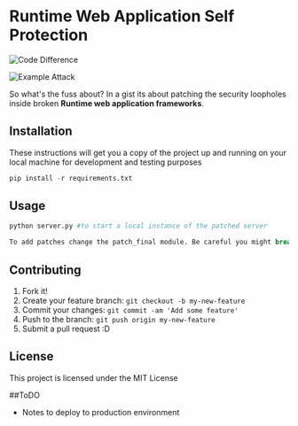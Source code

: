# Runtime Web Application Self Protection

![Code Difference](https://github.com/kp625544/monkey_patching/blob/master/final_patch.gif)

![Example Attack](https://github.com/kp625544/monkey_patching/blob/master/example.gif)

So what's the fuss about?
In a gist its about patching the security loopholes inside broken **Runtime web application frameworks**.

## Installation

These instructions will get you a copy of the project up and running on your local machine for development and testing purposes

```r
pip install -r requirements.txt
```

## Usage

```r
python server.py #to start a local instance of the patched server
```

```r
To add patches change the patch_final module. Be careful you might break something ;)
```

## Contributing

1. Fork it!
2. Create your feature branch: `git checkout -b my-new-feature`
3. Commit your changes: `git commit -am 'Add some feature'`
4. Push to the branch: `git push origin my-new-feature`
5. Submit a pull request :D

## License

This project is licensed under the MIT License

##ToDO

- Notes to deploy to production environment

